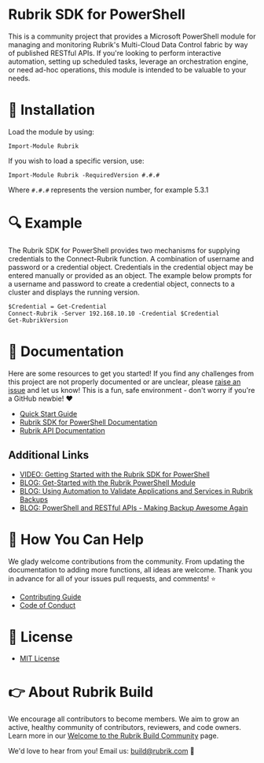 # Rubrik SDK for PowerShell

This is a community project that provides a Microsoft PowerShell module for managing and monitoring Rubrik's Multi-Cloud Data Control fabric by way of published RESTful APIs. If you're looking to perform interactive automation, setting up scheduled tasks, leverage an orchestration engine, or need ad-hoc operations, this module is intended to be valuable to your needs.

# :hammer: Installation

Load the module by using:

`Import-Module Rubrik`

If you wish to load a specific version, use:

`Import-Module Rubrik -RequiredVersion #.#.#`

Where `#.#.#` represents the version number, for example 5.3.1

# :mag: Example

The Rubrik SDK for PowerShell provides two mechanisms for supplying credentials to the Connect-Rubrik function. A combination of username and password or a credential object. Credentials in the credential object may be entered manually or provided as an object. The example below prompts for a username and password to create a credential object, connects to a cluster and displays the running version.

```
$Credential = Get-Credential
Connect-Rubrik -Server 192.168.10.10 -Credential $Credential
Get-RubrikVersion
```

# :blue_book: Documentation

Here are some resources to get you started! If you find any challenges from this project are not properly documented or are unclear, please [raise an issue](https://github.com/rubrikinc/rubrik-sdk-for-powershell/issues/new/choose) and let us know! This is a fun, safe environment - don't worry if you're a GitHub newbie! :heart:

* [Quick Start Guide](/docs/quick-start.md)
* [Rubrik SDK for PowerShell Documentation](https://rubrik.gitbook.io/rubrik-sdk-for-powershell/)
* [Rubrik API Documentation](https://github.com/rubrikinc/api-documentation)

## Additional Links

* [VIDEO: Getting Started with the Rubrik SDK for PowerShell](https://www.youtube.com/watch?v=tY6nQLNYRSE)
* [BLOG: Get-Started with the Rubrik PowerShell Module](https://www.rubrik.com/blog/get-started-rubrik-powershell-module/)
* [BLOG: Using Automation to Validate Applications and Services in Rubrik Backups](https://www.rubrik.com/blog/automation-to-validate-in-rubrik-backups/)
* [BLOG: PowerShell and RESTful APIs - Making Backup Awesome Again](https://www.rubrik.com/blog/powershell-and-restful-apis-making-backup-awesome-again/)

# :muscle: How You Can Help

We glady welcome contributions from the community. From updating the documentation to adding more functions, all ideas are welcome. Thank you in advance for all of your issues pull requests, and comments! :star:

* [Contributing Guide](CONTRIBUTING.md)
* [Code of Conduct](CODE_OF_CONDUCT.md)

# :pushpin: License

* [MIT License](LICENSE)

# :point_right: About Rubrik Build

We encourage all contributors to become members. We aim to grow an active, healthy community of contributors, reviewers, and code owners. Learn more in our [Welcome to the Rubrik Build Community](https://github.com/rubrikinc/welcome-to-rubrik-build) page.

We'd love to hear from you! Email us: build@rubrik.com :love_letter:
